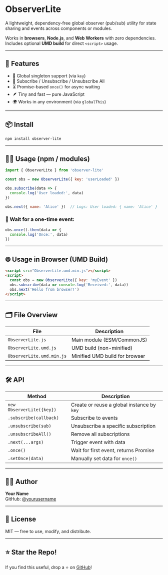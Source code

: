 # ObserverLite

A lightweight, dependency-free global observer (pub/sub) utility for state sharing and events across components or modules.

Works in **browsers**, **Node.js**, and **Web Workers** with zero dependencies. Includes optional **UMD build** for direct `<script>` usage.

---

## 🚀 Features

- 🧠 Global singleton support (via `key`)
- 🔄 Subscribe / Unsubscribe / Unsubscribe All
- ⏳ Promise-based `once()` for async waiting
- 🪶 Tiny and fast — pure JavaScript
- 🌍 Works in any environment (via `globalThis`)

---

## 📦 Install

```bash
npm install observer-lite
```

---

## 🧑‍💻 Usage (npm / modules)

```js
import { ObserverLite } from 'observer-lite'

const obs = new ObserverLite({ key: 'userLoaded' })

obs.subscribe(data => {
  console.log('User loaded:', data)
})

obs.next({ name: 'Alice' })  // Logs: User loaded: { name: 'Alice' }
```

### 🔁 Wait for a one-time event:

```js
obs.once().then(data => {
  console.log('Once:', data)
})
```

---

## 🌐 Usage in Browser (UMD Build)

```html
<script src="ObserverLite.umd.min.js"></script>
<script>
  const obs = new ObserverLite({ key: 'myEvent' })
  obs.subscribe(data => console.log('Received:', data))
  obs.next('Hello from browser!')
</script>
```

---

## 🗂 File Overview

| File                      | Description                                |
|--------------------------|--------------------------------------------|
| `ObserverLite.js`        | Main module (ESM/CommonJS)                 |
| `ObserverLite.umd.js`    | UMD build (non-minified)                   |
| `ObserverLite.umd.min.js`| Minified UMD build for browser             |

---

## 🛠 API

| Method                    | Description                                   |
|---------------------------|-----------------------------------------------|
| `new ObserverLite({key})` | Create or reuse a global instance by `key`    |
| `.subscribe(callback)`    | Subscribe to events                           |
| `.unsubscribe(sub)`       | Unsubscribe a specific subscription           |
| `.unsubscribeAll()`       | Remove all subscriptions                      |
| `.next(...args)`          | Trigger event with data                       |
| `.once()`                 | Wait for first event, returns Promise         |
| `.setOnce(data)`          | Manually set data for `once()`                |

---

## 🧑‍🎤 Author

**Your Name**  
GitHub: [@yourusername](https://github.com/webowski-shopify)

---

## 📄 License

MIT — free to use, modify, and distribute.

---

## ⭐️ Star the Repo!

If you find this useful, drop a ⭐️ on [GitHub](https://github.com/webowski-shopify/observer-lite)!
